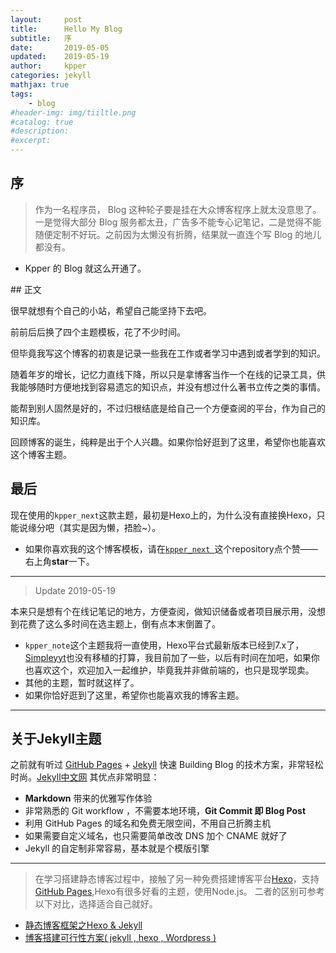 ```yaml
---
layout:     post
title:      Hello My Blog
subtitle:   序
date:       2019-05-05
updated:    2019-05-19
author:     kpper
categories: jekyll
mathjax: true
tags:
    - blog
#header-img: img/tiiltle.png
#catalog: true
#description:
#excerpt: 
---
```


<!--
* content
{:toc}
-->

## 序
>作为一名程序员， Blog 这种轮子要是挂在大众博客程序上就太没意思了。一是觉得大部分 Blog 服务都太丑，广告多不能专心记笔记，二是觉得不能随便定制不好玩。之前因为太懒没有折腾，结果就一直连个写 Blog 的地儿都没有。

* Kpper 的 Blog 就这么开通了。
<!-- more -->
<p id = "build"></p>
## 正文

很早就想有个自己的小站，希望自己能坚持下去吧。

前前后后换了四个主题模板，花了不少时间。

但毕竟我写这个博客的初衷是记录一些我在工作或者学习中遇到或者学到的知识。

随着年岁的增长，记忆力直线下降，所以只是拿博客当作一个在线的记录工具，供我能够随时方便地找到容易遗忘的知识点，并没有想过什么著书立传之类的事情。

能帮到别人固然是好的，不过归根结底是给自己一个方便查阅的平台，作为自己的知识库。

回顾博客的诞生，纯粹是出于个人兴趣。如果你恰好逛到了这里，希望你也能喜欢这个博客主题。



## 最后
现在使用的`kpper_next`这款主题，最初是Hexo上的，为什么没有直接换Hexo，只能说缘分吧（其实是因为懒，捂脸~）。
* 如果你喜欢我的这个博客模板，请在[`kpper_next
`](https://kpper.github.io/kpper_next/)这个repository点个赞——右上角**star**一下。

---
>Update 2019-05-19

本来只是想有个在线记笔记的地方，方便查阅，做知识储备或者项目展示用，没想到花费了这么多时间在选主题上，倒有点本末倒置了。

* `kpper_note`这个主题我将一直使用，Hexo平台式最新版本已经到7.x了，[Simpleyyt](https://github.com/Simpleyyt/jekyll-theme-next)也没有移植的打算，我目前加了一些，以后有时间在加吧，如果你也喜欢这个，欢迎加入一起维护，毕竟我并非做前端的，也只是现学现卖。
* 其他的主题，暂时就这样了。
* 如果你恰好逛到了这里，希望你也能喜欢我的博客主题。

---

## 关于Jekyll主题

之前就有听过 [GitHub Pages](https://pages.github.com/) + [Jekyll](http://jekyllrb.com/) 快速 Building Blog 的技术方案，非常轻松时尚。[Jekyll中文网](http://jekyllcn.com/)
其优点非常明显：

* **Markdown** 带来的优雅写作体验
* 非常熟悉的 Git workflow ，不需要本地环境，**Git Commit 即 Blog Post**
* 利用 GitHub Pages 的域名和免费无限空间，不用自己折腾主机
* 如果需要自定义域名，也只需要简单改改 DNS 加个 CNAME 就好了
* Jekyll 的自定制非常容易，基本就是个模版引擎 

---

>在学习搭建静态博客过程中，接触了另一种免费搭建博客平台[Hexo](https://hexo.io/)，支持[GitHub Pages](https://pages.github.com/),Hexo有很多好看的主题，使用Node.js。
二者的区别可参考以下对比，选择适合自己就好。
* [静态博客框架之Hexo & Jekyll](https://www.jianshu.com/p/ce1619874d34)
* [博客搭建可行性方案( jekyll , hexo , Wordpress )](https://www.jianshu.com/p/c4f145fdd637)
